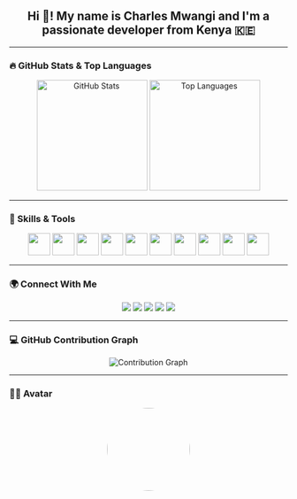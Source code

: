 <h2 align="center">Hi 👋! My name is Charles Mwangi and I'm a passionate developer from Kenya 🇰🇪</h2>

---

### 🔥 GitHub Stats & Top Languages

<p align="center">
  <img src="https://github-readme-stats.vercel.app/api?username=Charles Mwangi&theme=radical&hide_border=false&include_all_commits=true&count_private=true" height="200" alt="GitHub Stats" />
  <img src="https://github-readme-stats.vercel.app/api/top-langs?username=your-username&theme=radical&hide_border=false&layout=compact" height="200" alt="Top Languages" />
</p>

---

### 🧠 Skills & Tools

<p align="center">
  <img src="https://cdn.jsdelivr.net/gh/devicons/devicon/icons/javascript/javascript-original.svg" height="40" width="40" />
  <img src="https://cdn.jsdelivr.net/gh/devicons/devicon/icons/typescript/typescript-original.svg" height="40" width="40" />
  <img src="https://cdn.jsdelivr.net/gh/devicons/devicon/icons/react/react-original.svg" height="40" width="40" />
  <img src="https://cdn.jsdelivr.net/gh/devicons/devicon/icons/html5/html5-original.svg" height="40" width="40" />
  <img src="https://cdn.jsdelivr.net/gh/devicons/devicon/icons/css3/css3-original.svg" height="40" width="40" />
  <img src="https://cdn.jsdelivr.net/gh/devicons/devicon/icons/python/python-original.svg" height="40" width="40" />
  <img src="https://cdn.jsdelivr.net/gh/devicons/devicon/icons/java/java-original.svg" height="40" width="40" />
  <img src="https://cdn.jsdelivr.net/gh/devicons/devicon/icons/firebase/firebase-plain.svg" height="40" width="40" />
  <img src="https://cdn.jsdelivr.net/gh/devicons/devicon/icons/mysql/mysql-original.svg" height="40" width="40" />
  <img src="https://cdn.jsdelivr.net/gh/devicons/devicon/icons/php/php-original.svg" height="40" width="40" />
</p>

---

### 🌍 Connect With Me

<p align="center">
  <a href="mailto:your.email@example.com"><img src="https://img.shields.io/badge/Gmail-D14836?style=for-the-badge&logo=gmail&logoColor=white" /></a>
  <a href="https://www.linkedin.com/in/charles-mwangi-83a54524b/"><img src="https://img.shields.io/badge/LinkedIn-0077B5?style=for-the-badge&logo=linkedin&logoColor=white" /></a>
  <a href="https://youtube.com/"><img src="https://img.shields.io/badge/YouTube-FF0000?style=for-the-badge&logo=youtube&logoColor=white" /></a>
  <a href="https://instagram.com/"><img src="https://img.shields.io/badge/Instagram-E4405F?style=for-the-badge&logo=instagram&logoColor=white" /></a>
  <a href="https://discord.com/"><img src="https://img.shields.io/badge/Discord-5865F2?style=for-the-badge&logo=discord&logoColor=white" /></a>
</p>

---

### 💻 GitHub Contribution Graph

<p align="center">
  <img src="https://github-readme-activity-graph.cyclic.app/graph?username=your-username&theme=react-dark" alt="Contribution Graph"/>
</p>

---

### 👨‍🎨 Avatar

<p align="center">
  <img src="https://avatars.githubusercontent.com/u/000000?v=4" width="150" height="150" style="border-radius: 50%;" />
</p>
